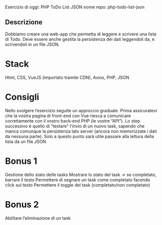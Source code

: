 Esercizio di oggi: PHP ToDo List JSON
nome repo: php-todo-list-json

## Descrizione

Dobbiamo creare una web-app che permetta di leggere e scrivere una lista di Todo.
Deve essere anche gestita la persistenza dei dati leggendoli da, e scrivendoli in un file JSON.

# Stack

Html, CSS, VueJS (importato tramite CDN), Axios, PHP, JSON

# Consigli

Nello svolgere l’esercizio seguite un approccio graduale.
Prima assicuratevi che la vostra pagina di front-end con Vue riesca a comunicare correttamente con il vostro back-end PHP (le vostre “API”).
Lo step successivo è quello di “testare" l'invio di un nuovo task, sapendo che manca comunque la persistenza lato server (ancora non memorizzate i dati da nessuna parte).
Solo a questo punto sarà utile passare alla lettura della lista da un file JSON.

# Bonus 1

Gestione dello stato delle tasks
Mostrare lo stato del task → se completato, barrare il testo
Permettere di segnare un task come completato facendo click sul testo
Permettere il toggle del task (completato/non completato)

# Bonus 2

Abilitare l’eliminazione di un task
